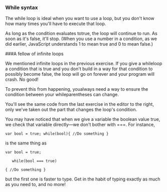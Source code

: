 ### While syntax

The while loop is ideal when you want to use a loop, but you don't know how many times you'll have to execute that loop.


As long as the condition evaluates totrue, the loop will continue to run. As soon as it's false, it'll stop. (When you use a number in a condition, as we did earlier, JavaScript understands 1 to mean true and 0 to mean false.)

###A fellow of infinite loops

We mentioned infinite loops in the previous exercise. If you give a whileloop a condition that is true and you don't build in a way for that condition to possibly become false, the loop will go on forever and your program will crash. No good!

To prevent this from happening, youalways need a way to ensure the condition between your whileparentheses can change.

You'll see the same code from the last exercise in the editor to the right, only we've taken out the part that changes the loop's condition.


You may have noticed that when we give a variable the boolean value true, we check that variable directly—we don't bother with ===. For instance,


`
var bool = true;
while(bool){
    //Do something
}
`

is the same thing as

```
var bool = true;

   while(bool === true)

{ //Do something }

```
but the first one is faster to type. Get in the habit of typing exactly as much as you need to, and no more!

